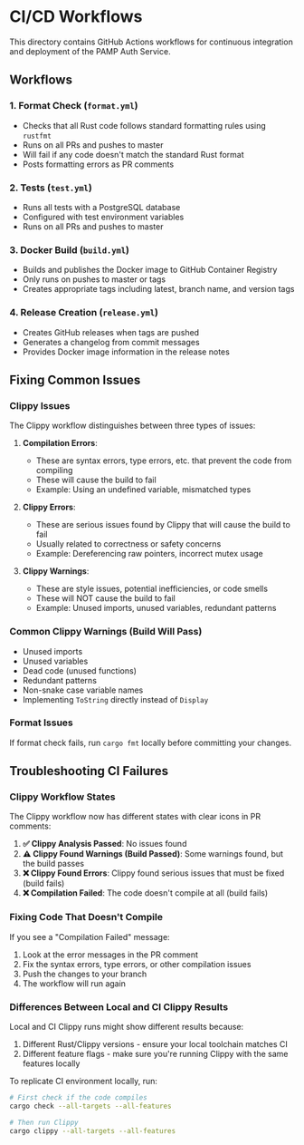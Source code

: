 # CI/CD Workflows

This directory contains GitHub Actions workflows for continuous integration and deployment of the PAMP Auth Service.

## Workflows

### 1. Format Check (`format.yml`)
- Checks that all Rust code follows standard formatting rules using `rustfmt`
- Runs on all PRs and pushes to master
- Will fail if any code doesn't match the standard Rust format
- Posts formatting errors as PR comments

### 2. Tests (`test.yml`)
- Runs all tests with a PostgreSQL database
- Configured with test environment variables
- Runs on all PRs and pushes to master

### 3. Docker Build (`build.yml`)
- Builds and publishes the Docker image to GitHub Container Registry
- Only runs on pushes to master or tags
- Creates appropriate tags including latest, branch name, and version tags

### 4. Release Creation (`release.yml`)
- Creates GitHub releases when tags are pushed
- Generates a changelog from commit messages
- Provides Docker image information in the release notes

## Fixing Common Issues

### Clippy Issues

The Clippy workflow distinguishes between three types of issues:

1. **Compilation Errors**: 
   - These are syntax errors, type errors, etc. that prevent the code from compiling
   - These will cause the build to fail
   - Example: Using an undefined variable, mismatched types

2. **Clippy Errors**:
   - These are serious issues found by Clippy that will cause the build to fail
   - Usually related to correctness or safety concerns
   - Example: Dereferencing raw pointers, incorrect mutex usage

3. **Clippy Warnings**:
   - These are style issues, potential inefficiencies, or code smells
   - These will NOT cause the build to fail
   - Example: Unused imports, unused variables, redundant patterns

### Common Clippy Warnings (Build Will Pass)

- Unused imports
- Unused variables
- Dead code (unused functions)
- Redundant patterns
- Non-snake case variable names
- Implementing `ToString` directly instead of `Display`

### Format Issues

If format check fails, run `cargo fmt` locally before committing your changes.

## Troubleshooting CI Failures

### Clippy Workflow States

The Clippy workflow now has different states with clear icons in PR comments:

1. **✅ Clippy Analysis Passed**: No issues found
2. **⚠️ Clippy Found Warnings (Build Passed)**: Some warnings found, but the build passes
3. **❌ Clippy Found Errors**: Clippy found serious issues that must be fixed (build fails)
4. **❌ Compilation Failed**: The code doesn't compile at all (build fails)

### Fixing Code That Doesn't Compile

If you see a "Compilation Failed" message:

1. Look at the error messages in the PR comment
2. Fix the syntax errors, type errors, or other compilation issues
3. Push the changes to your branch
4. The workflow will run again

### Differences Between Local and CI Clippy Results

Local and CI Clippy runs might show different results because:

1. Different Rust/Clippy versions - ensure your local toolchain matches CI
2. Different feature flags - make sure you're running Clippy with the same features locally

To replicate CI environment locally, run:

```bash
# First check if the code compiles
cargo check --all-targets --all-features

# Then run Clippy
cargo clippy --all-targets --all-features
``` 